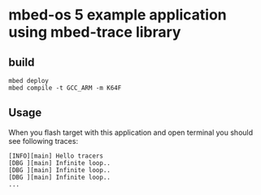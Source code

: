 # mbed-os 5 example application using mbed-trace library

## build

```
mbed deploy
mbed compile -t GCC_ARM -m K64F
```


## Usage

When you flash target with this application and open terminal you should see following traces:

```
[INFO][main] Hello tracers
[DBG ][main] Infinite loop..
[DBG ][main] Infinite loop..
[DBG ][main] Infinite loop..
...
```
